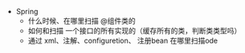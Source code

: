 
- Spring
    - 什么时候、在哪里扫描 @组件类的
    - 如何和扫描 一个接口的所有实现的（缓存所有的类，判断类类型吗）
    - 通过 xml、注解、configuretion、 注册bean 在哪里扫描ode
